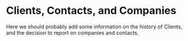 # Clients, Contacts, and Companies

Here we should probably add some information on the history of Clients, and the decision to report on companies and contacts.